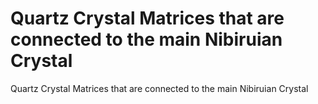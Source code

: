 # Quartz Crystal Matrices that are connected to the main Nibiruian Crystal

Quartz Crystal Matrices that are connected to the main Nibiruian Crystal